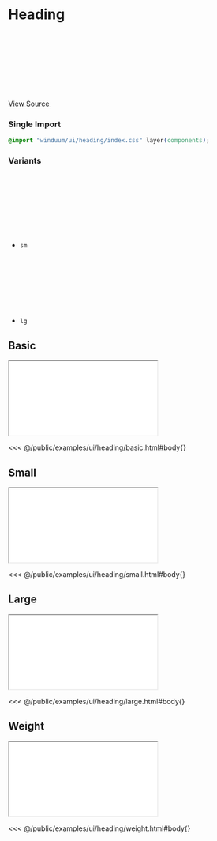 # Heading

<a href="https://github.com/winduum/winduum/blob/main/src/ui/heading/default.css" target="_blank" rel="noreferrer" class="winduum-gh-link">View Source <svg><use href="#icon-gh" /></svg></a>

### Single Import

```css
@import "winduum/ui/heading/index.css" layer(components);
```

### Variants

* `sm` <a href="https://github.com/winduum/winduum/blob/main/src/ui/heading/sm.css" target="_blank" rel="noreferrer" class="winduum-gh-link"><svg><use href="#icon-gh" /></svg></a>
* `lg` <a href="https://github.com/winduum/winduum/blob/main/src/ui/heading/lg.css" target="_blank" rel="noreferrer" class="winduum-gh-link"><svg><use href="#icon-gh" /></svg></a>

## Basic

<iframe onload="this.style.visibility = 'visible';" src="/examples/ui/heading/basic.html"></iframe>

<<< @/public/examples/ui/heading/basic.html#body{}

## Small

<iframe onload="this.style.visibility = 'visible';" src="/examples/ui/heading/small.html"></iframe>

<<< @/public/examples/ui/heading/small.html#body{}

## Large

<iframe onload="this.style.visibility = 'visible';" src="/examples/ui/heading/large.html"></iframe>

<<< @/public/examples/ui/heading/large.html#body{}

## Weight

<iframe onload="this.style.visibility = 'visible';" src="/examples/ui/heading/weight.html"></iframe>

<<< @/public/examples/ui/heading/weight.html#body{}
